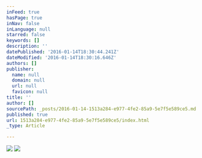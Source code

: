 ```yaml
---
inFeed: true
hasPage: true
inNav: false
inLanguage: null
starred: false
keywords: []
description: ''
datePublished: '2016-01-14T18:30:44.241Z'
dateModified: '2016-01-14T18:30:16.646Z'
authors: []
publisher:
  name: null
  domain: null
  url: null
  favicon: null
title: ''
author: []
sourcePath: _posts/2016-01-14-1513a284-e977-4fe2-85a9-5e7f5e589ce5.md
published: true
url: 1513a284-e977-4fe2-85a9-5e7f5e589ce5/index.html
_type: Article

---
```

![](https://the-grid-user-content.s3-us-west-2.amazonaws.com/5b78401e-a96a-48df-bf6d-115334e107ea.jpg)
![](https://the-grid-user-content.s3-us-west-2.amazonaws.com/d4e0fe56-1ac5-47ae-a2f4-045f018dc0dc.jpg)